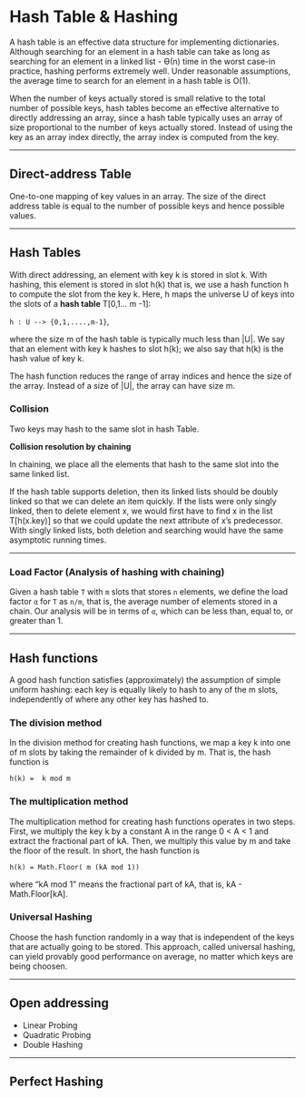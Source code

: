 # Hash Table & Hashing

A hash table is an effective data structure for implementing dictionaries. Although searching
for an element in a hash table can take as long as searching for an element in a
linked list - ϴ(n) time in the worst case-in practice, hashing performs extremely
well. Under reasonable assumptions, the average time to search for an element in
a hash table is O(1).

When the number of keys actually stored is small relative to the total number of
possible keys, hash tables become an effective alternative to directly addressing an
array, since a hash table typically uses an array of size proportional to the number
of keys actually stored. Instead of using the key as an array index directly, the array
index is computed from the key.

---

## Direct-address Table
	
One-to-one mapping of key values in an array. The size of the direct address table is equal to the number of possible keys and hence possible values.

---

## Hash Tables

With direct addressing, an element with key k is stored in slot k. With hashing,
this element is stored in slot h(k) that is, we use a hash function h to compute the
slot from the key k. Here, h maps the universe U of keys into the slots of a **hash table** T[0,1... m -1]:

`h : U --> {0,1,....,m-1}`,

where the size m of the hash table is typically much less than |U|. We say that an
element with key k hashes to slot h(k); we also say that h(k) is the hash value of key k.

The hash function reduces the range of array indices and hence the size of the array. Instead of a size of |U|, the array
can have size m.	

### Collision

Two keys may hash to the same slot in hash Table.

**Collision resolution by chaining**

In chaining, we place all the elements that hash to the same slot into the same linked list.

If the hash table supports deletion, then its linked lists should be doubly linked
so that we can delete an item quickly. If the lists were only singly linked, then to
delete element x, we would first have to find x in the list T[h(x.key)] so that we
could update the next attribute of x’s predecessor. With singly linked lists, both
deletion and searching would have the same asymptotic running times.

---

### Load Factor (Analysis of hashing with chaining)

Given a hash table `T` with `m` slots that stores `n` elements, we define the load
factor `α` for `T` as `n/m`, that is, the average number of elements stored in a chain.
Our analysis will be in terms of `α`, which can be less than, equal to, or greater
than 1.

---

## Hash functions

A good hash function satisfies (approximately) the assumption of simple uniform hashing: each key is equally likely to hash to any of the m slots,  independently of where any other key has hashed to.

### The division method

In the division method for creating hash functions, we map a key k into one of m slots by taking the remainder of k divided by m. That is, the hash function is

`h(k) =  k mod m `

### The multiplication method

The multiplication method for creating hash functions operates in two steps. First, we multiply the key k by a constant A in the range 0 < A < 1 and extract the fractional part of kA. Then, we multiply this value by m and take the floor of the result. In short, the hash function is

`h(k) = Math.Floor( m (kA mod 1))`

where “kA mod 1” means the fractional part of kA, that is, kA - Math.Floor[kA].

### Universal Hashing

Choose the hash function randomly in a way that is independent of the keys that are actually going to be stored. This approach, called universal hashing, can yield provably good performance on average, no matter which keys are being choosen.

---

## Open addressing

- Linear Probing
- Quadratic Probing
- Double Hashing

---

## Perfect Hashing

